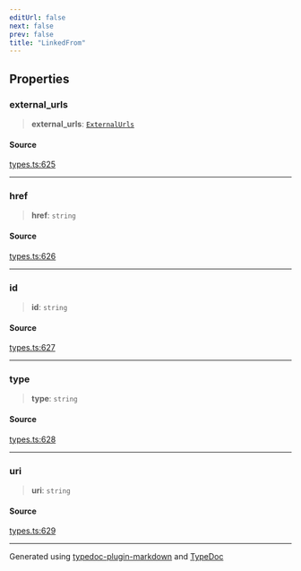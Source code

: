 ```yaml
---
editUrl: false
next: false
prev: false
title: "LinkedFrom"
---
```


## Properties

### external\_urls

> **external\_urls**: [`ExternalUrls`](/api/interfaces/externalurls/)

#### Source

[types.ts:625](https://github.com/fostertheweb/spotify-web-sdk/blob/b2835c1/src/types.ts#L625)

***

### href

> **href**: `string`

#### Source

[types.ts:626](https://github.com/fostertheweb/spotify-web-sdk/blob/b2835c1/src/types.ts#L626)

***

### id

> **id**: `string`

#### Source

[types.ts:627](https://github.com/fostertheweb/spotify-web-sdk/blob/b2835c1/src/types.ts#L627)

***

### type

> **type**: `string`

#### Source

[types.ts:628](https://github.com/fostertheweb/spotify-web-sdk/blob/b2835c1/src/types.ts#L628)

***

### uri

> **uri**: `string`

#### Source

[types.ts:629](https://github.com/fostertheweb/spotify-web-sdk/blob/b2835c1/src/types.ts#L629)

***

Generated using [typedoc-plugin-markdown](https://www.npmjs.com/package/typedoc-plugin-markdown) and [TypeDoc](https://typedoc.org/)
